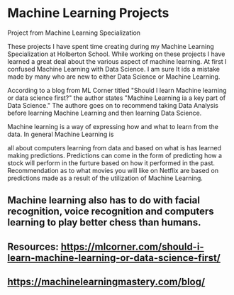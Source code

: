 # Machine Learning Projects
Project from Machine Learning Specialization


These projects I have spent time creating during my Machine Learning Specialization at Holberton School.
While working on these projects I have learned a great deal about the various aspect of machine learning.
At first I confused Machine Learning with Data Science.  I am sure It ids a mistake made by many who are
new to either Data Science or Machine Learning.

According to a blog from ML Corner titled "Should I learn Machine learning or data science first?" the author
states "Machine Learning ia a key part of Data Science." The authore goes on to recommend taking Data Analysis
before learning Machine Learning and then learning Data Science.

Machine learning is a way of expressing how and what to learn from the data. In general Machine Learning is

all about computers learning from data and based on what is has learned making predictions. Predictions can
come in the form of predicting how a stock will perform in the furture based on how it performed in the past.
Recommendation as to what movies you will like on  Netflix are based on predictions made as a result of the
utilization of Machine Learning.

Machine learning also has to do with facial recognition, voice recognition and computers learning to play
better chess than humans.
---

Resources:
https://mlcorner.com/should-i-learn-machine-learning-or-data-science-first/
---
https://machinelearningmastery.com/blog/
---